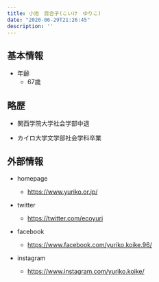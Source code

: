 ```yaml
---
title: 小池　百合子(こいけ　ゆりこ)
date: "2020-06-29T21:26:45"
description: ''
---
```


## 基本情報

* 年齢
  * 67歳

## 略歴

* 関西学院大学社会学部中退

* カイロ大学文学部社会学科卒業


## 外部情報

* homepage
  * https://www.yuriko.or.jp/

* twitter
  * https://twitter.com/ecoyuri

* facebook
  * https://www.facebook.com/yuriko.koike.96/

* instagram
  * https://www.instagram.com/yuriko.koike/


